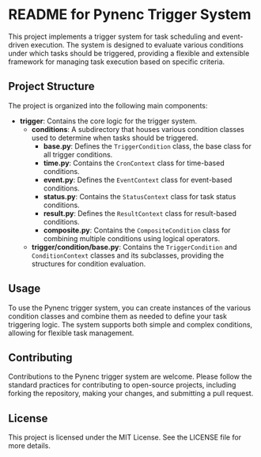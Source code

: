 # README for Pynenc Trigger System

This project implements a trigger system for task scheduling and event-driven execution. The system is designed to evaluate various conditions under which tasks should be triggered, providing a flexible and extensible framework for managing task execution based on specific criteria.

## Project Structure

The project is organized into the following main components:

- **trigger**: Contains the core logic for the trigger system.
  - **conditions**: A subdirectory that houses various condition classes used to determine when tasks should be triggered.
    - **base.py**: Defines the `TriggerCondition` class, the base class for all trigger conditions.
    - **time.py**: Contains the `CronContext` class for time-based conditions.
    - **event.py**: Defines the `EventContext` class for event-based conditions.
    - **status.py**: Contains the `StatusContext` class for task status conditions.
    - **result.py**: Defines the `ResultContext` class for result-based conditions.
    - **composite.py**: Contains the `CompositeCondition` class for combining multiple conditions using logical operators.
  - **trigger/condition/base.py**: Contains the `TriggerCondition` and `ConditionContext` classes and its subclasses, providing the structures for condition evaluation.

## Usage

To use the Pynenc trigger system, you can create instances of the various condition classes and combine them as needed to define your task triggering logic. The system supports both simple and complex conditions, allowing for flexible task management.

## Contributing

Contributions to the Pynenc trigger system are welcome. Please follow the standard practices for contributing to open-source projects, including forking the repository, making your changes, and submitting a pull request.

## License

This project is licensed under the MIT License. See the LICENSE file for more details.
